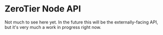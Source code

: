 ZeroTier Node API
======

Not much to see here yet. In the future this will be the externally-facing API, but it's very much a work in progress right now.

